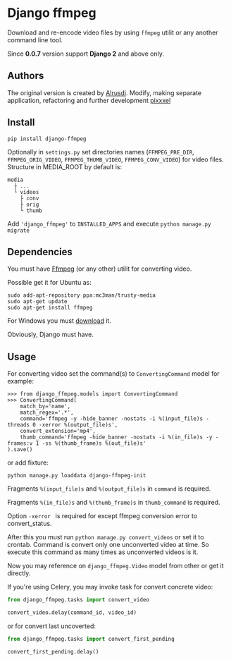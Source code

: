 # Django ffmpeg

Download and re-encode video files by using `ffmpeg` utilit or any another command line tool.

Since **0.0.7** version support **Django 2** and above only.

## Authors

The original version is created by [Alrusdi](https://github.com/alrusdi/). Modify, making separate application, refactoring and further development [pixxxel](https://github.com/pixxxel/)

## Install

```shell
pip install django-ffmpeg
```

Optionally in `settings.py` set directories names (`FFMPEG_PRE_DIR`, `FFMPEG_ORIG_VIDEO`, `FFMPEG_THUMB_VIDEO`, `FFMPEG_CONV_VIDEO`) for video files. Structure in MEDIA_ROOT by default is:

```
media
  ├ ...
  └ videos
    ├ conv
    ├ orig
    └ thumb
```

Add `'django_ffmpeg'` to `INSTALLED_APPS` and execute `python manage.py migrate`

## Dependencies

You must have [Ffmpeg](https://ffmpeg.org/) (or any other) utilit for converting video.

Possible get it for Ubuntu as:

```shell
sudo add-apt-repository ppa:mc3man/trusty-media
sudo apt-get update
sudo apt-get install ffmpeg
```

For Windows you must [download](https://www.ffmpeg.org/download.html) it.

Obviously, Django must have.

## Usage

For converting video set the command(s) to `ConvertingCommand` model
for example:

```shell
>>> from django_ffmpeg.models import ConvertingCommand
>>> ConvertingCommand(
	match_by='name',
	match_regex='.*',
	command='ffmpeg -y -hide_banner -nostats -i %(input_file)s -threads 0 -xerror %(output_file)s',
	convert_extension='mp4',
	thumb_command='ffmpeg -hide_banner -nostats -i %(in_file)s -y -frames:v 1 -ss %(thumb_frame)s %(out_file)s'
).save()
```

or add fixture:

```shell
python manage.py loaddata django-ffmpeg-init
```

Fragments `%(input_file)s` and `%(output_file)s` in `command` is required.

Fragments `%(in_file)s` and `%(thumb_frame)s` in `thumb_command` is required.

Option `-xerror ` is required for except ffmpeg conversion error to convert_status.

After this you must run `python manage.py convert_videos` or set it to crontab. Command is convert only one unconverted video at time. So execute this command as many times as unconverted videos is it.

Now you may reference on `django_ffmpeg.Video` model from other or get it directly.

If you're using Celery, you may invoke task for convert concrete video:

```python
from django_ffmpeg.tasks import convert_video

convert_video.delay(command_id, video_id)
```

or for convert last uncoverted:

```python
from django_ffmpeg.tasks import convert_first_pending

convert_first_pending.delay()
```
